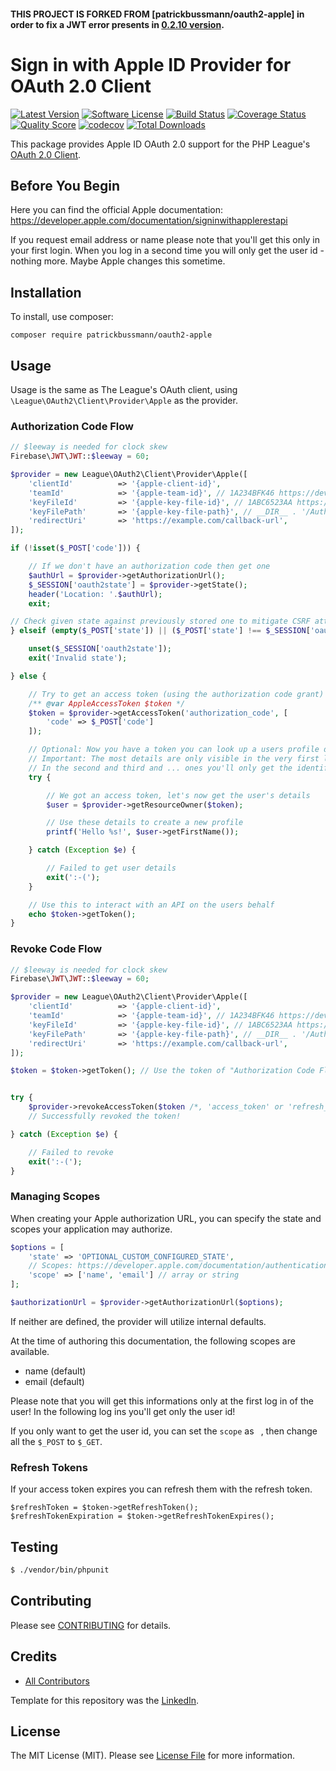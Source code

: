 #### THIS PROJECT IS FORKED FROM [patrickbussmann/oauth2-apple] in order to fix a JWT error presents in [0.2.10 version](https://github.com/patrickbussmann/oauth2-apple/tree/0.2.10).

# Sign in with Apple ID Provider for OAuth 2.0 Client
[![Latest Version](https://img.shields.io/github/release/patrickbussmann/oauth2-apple.svg?style=flat-square)](https://github.com/patrickbussmann/oauth2-apple/releases)
[![Software License](https://img.shields.io/badge/license-MIT-brightgreen.svg?style=flat-square)](LICENSE.md)
[![Build Status](https://img.shields.io/travis/patrickbussmann/oauth2-apple/main.svg?style=flat-square)](https://travis-ci.org/patrickbussmann/oauth2-apple)
[![Coverage Status](https://img.shields.io/scrutinizer/coverage/g/patrickbussmann/oauth2-apple.svg?style=flat-square)](https://scrutinizer-ci.com/g/patrickbussmann/oauth2-apple/code-structure)
[![Quality Score](https://img.shields.io/scrutinizer/g/patrickbussmann/oauth2-apple.svg?style=flat-square)](https://scrutinizer-ci.com/g/patrickbussmann/oauth2-apple)
[![codecov](https://codecov.io/gh/patrickbussmann/oauth2-apple/branch/main/graph/badge.svg?token=TN3ZNVHUXV)](https://codecov.io/gh/patrickbussmann/oauth2-apple)
[![Total Downloads](https://img.shields.io/packagist/dt/patrickbussmann/oauth2-apple.svg?style=flat-square)](https://packagist.org/packages/patrickbussmann/oauth2-apple)

This package provides Apple ID OAuth 2.0 support for the PHP League's [OAuth 2.0 Client](https://github.com/thephpleague/oauth2-client).

## Before You Begin

Here you can find the official Apple documentation:
https://developer.apple.com/documentation/signinwithapplerestapi

If you request email address or name please note that you'll get this only in your first login.
When you log in a second time you will only get the user id - nothing more.
Maybe Apple changes this sometime.

## Installation

To install, use composer:

```
composer require patrickbussmann/oauth2-apple
```

## Usage

Usage is the same as The League's OAuth client, using `\League\OAuth2\Client\Provider\Apple` as the provider.

### Authorization Code Flow

```php
// $leeway is needed for clock skew
Firebase\JWT\JWT::$leeway = 60;

$provider = new League\OAuth2\Client\Provider\Apple([
    'clientId'          => '{apple-client-id}',
    'teamId'            => '{apple-team-id}', // 1A234BFK46 https://developer.apple.com/account/#/membership/ (Team ID)
    'keyFileId'         => '{apple-key-file-id}', // 1ABC6523AA https://developer.apple.com/account/resources/authkeys/list (Key ID)
    'keyFilePath'       => '{apple-key-file-path}', // __DIR__ . '/AuthKey_1ABC6523AA.p8' -> Download key above
    'redirectUri'       => 'https://example.com/callback-url',
]);

if (!isset($_POST['code'])) {

    // If we don't have an authorization code then get one
    $authUrl = $provider->getAuthorizationUrl();
    $_SESSION['oauth2state'] = $provider->getState();
    header('Location: '.$authUrl);
    exit;

// Check given state against previously stored one to mitigate CSRF attack
} elseif (empty($_POST['state']) || ($_POST['state'] !== $_SESSION['oauth2state'])) {

    unset($_SESSION['oauth2state']);
    exit('Invalid state');

} else {

    // Try to get an access token (using the authorization code grant)
    /** @var AppleAccessToken $token */
    $token = $provider->getAccessToken('authorization_code', [
        'code' => $_POST['code']
    ]);

    // Optional: Now you have a token you can look up a users profile data
    // Important: The most details are only visible in the very first login!
    // In the second and third and ... ones you'll only get the identifier of the user!
    try {

        // We got an access token, let's now get the user's details
        $user = $provider->getResourceOwner($token);

        // Use these details to create a new profile
        printf('Hello %s!', $user->getFirstName());

    } catch (Exception $e) {

        // Failed to get user details
        exit(':-(');
    }

    // Use this to interact with an API on the users behalf
    echo $token->getToken();
}
```

### Revoke Code Flow

```php
// $leeway is needed for clock skew
Firebase\JWT\JWT::$leeway = 60;

$provider = new League\OAuth2\Client\Provider\Apple([
    'clientId'          => '{apple-client-id}',
    'teamId'            => '{apple-team-id}', // 1A234BFK46 https://developer.apple.com/account/#/membership/ (Team ID)
    'keyFileId'         => '{apple-key-file-id}', // 1ABC6523AA https://developer.apple.com/account/resources/authkeys/list (Key ID)
    'keyFilePath'       => '{apple-key-file-path}', // __DIR__ . '/AuthKey_1ABC6523AA.p8' -> Download key above
    'redirectUri'       => 'https://example.com/callback-url',
]);

$token = $token->getToken(); // Use the token of "Authorization Code Flow" which you saved somewhere for the user


try {
    $provider->revokeAccessToken($token /*, 'access_token' or 'refresh_token' */);
    // Successfully revoked the token!

} catch (Exception $e) {

    // Failed to revoke
    exit(':-(');
}
```

### Managing Scopes

When creating your Apple authorization URL, you can specify the state and scopes your application may authorize.

```php
$options = [
    'state' => 'OPTIONAL_CUSTOM_CONFIGURED_STATE',
    // Scopes: https://developer.apple.com/documentation/authenticationservices/asauthorizationscope
    'scope' => ['name', 'email'] // array or string
];

$authorizationUrl = $provider->getAuthorizationUrl($options);
```
If neither are defined, the provider will utilize internal defaults.

At the time of authoring this documentation, the following scopes are available.

- name (default)
- email (default)

Please note that you will get this informations only at the first log in of the user!
In the following log ins you'll get only the user id!

If you only want to get the user id, you can set the `scope` as ` `, then change all the `$_POST` to `$_GET`.

### Refresh Tokens

If your access token expires you can refresh them with the refresh token.

```
$refreshToken = $token->getRefreshToken();
$refreshTokenExpiration = $token->getRefreshTokenExpires();
```

## Testing

``` bash
$ ./vendor/bin/phpunit
```

## Contributing

Please see [CONTRIBUTING](https://github.com/patrickbussmann/oauth2-apple/blob/main/CONTRIBUTING.md) for details.


## Credits

- [All Contributors](https://github.com/patrickbussmann/oauth2-apple/contributors)

Template for this repository was the [LinkedIn](https://github.com/thephpleague/oauth2-linkedin).

## License

The MIT License (MIT). Please see [License File](https://github.com/patrickbussmann/oauth2-apple/blob/main/LICENSE) for more information.
